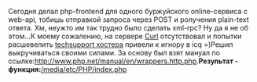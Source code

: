 Сегодня делал php-frontend для одного буржуйского online-сервиса с web-api, тобишь отправкой запроса через POST и ролучения plain-text ответа. Хм, неужто им так трудно было сделать xml-rpc? Ну да я не об этом...К моему сожалению, на сервере <a href="http://ua.php.net/curl">Curl</a> отсутствовал и попытки расшевелить <a href="http://robo-host.ru/">techsupport хостера</a> привели к игнору в icq =)Решил выкручиваться своими силами. За основу был взят мануал по ссылке:<a href="http://ua.php.net/manual/en/wrappers.http.php">http://www.php.net/manual/en/wrappers.http.php</a>.<strong>Результат - функция:</strong><a href="/media/etc/PHP/index.php">/media/etc/PHP/index.php</a>